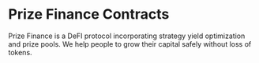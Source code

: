 # Prize Finance Contracts

Prize Finance is a DeFI protocol incorporating strategy yield optimization and prize pools. We help people to grow their capital safely without loss of tokens.
